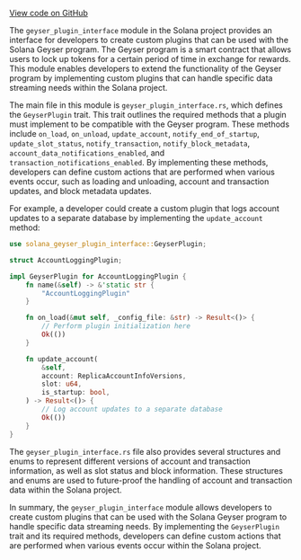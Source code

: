 
[View code on GitHub](https://github.com/solana-labs/solana/tree/master/na/geyser-plugin-interface/src)

The `geyser_plugin_interface` module in the Solana project provides an interface for developers to create custom plugins that can be used with the Solana Geyser program. The Geyser program is a smart contract that allows users to lock up tokens for a certain period of time in exchange for rewards. This module enables developers to extend the functionality of the Geyser program by implementing custom plugins that can handle specific data streaming needs within the Solana project.

The main file in this module is `geyser_plugin_interface.rs`, which defines the `GeyserPlugin` trait. This trait outlines the required methods that a plugin must implement to be compatible with the Geyser program. These methods include `on_load`, `on_unload`, `update_account`, `notify_end_of_startup`, `update_slot_status`, `notify_transaction`, `notify_block_metadata`, `account_data_notifications_enabled`, and `transaction_notifications_enabled`. By implementing these methods, developers can define custom actions that are performed when various events occur, such as loading and unloading, account and transaction updates, and block metadata updates.

For example, a developer could create a custom plugin that logs account updates to a separate database by implementing the `update_account` method:

```rust
use solana_geyser_plugin_interface::GeyserPlugin;

struct AccountLoggingPlugin;

impl GeyserPlugin for AccountLoggingPlugin {
    fn name(&self) -> &'static str {
        "AccountLoggingPlugin"
    }

    fn on_load(&mut self, _config_file: &str) -> Result<()> {
        // Perform plugin initialization here
        Ok(())
    }

    fn update_account(
        &self,
        account: ReplicaAccountInfoVersions,
        slot: u64,
        is_startup: bool,
    ) -> Result<()> {
        // Log account updates to a separate database
        Ok(())
    }
}
```

The `geyser_plugin_interface.rs` file also provides several structures and enums to represent different versions of account and transaction information, as well as slot status and block information. These structures and enums are used to future-proof the handling of account and transaction data within the Solana project.

In summary, the `geyser_plugin_interface` module allows developers to create custom plugins that can be used with the Solana Geyser program to handle specific data streaming needs. By implementing the `GeyserPlugin` trait and its required methods, developers can define custom actions that are performed when various events occur within the Solana project.
